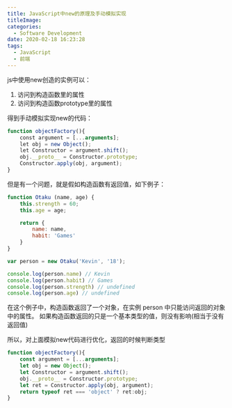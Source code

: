 ```yaml
---
title: JavaScript中new的原理及手动模拟实现
titleImage:
categories:
  - Software Development
date: 2020-02-18 16:23:28
tags:
  - JavaScript
  - 前端
---
```

js中使用new创造的实例可以：

1. 访问到构造函数里的属性
2. 访问到构造函数prototype里的属性

得到手动模拟实现new的代码：
```js
function objectFactory(){
    const argument = [...arguments];
    let obj = new Object();
    let Constructor = argument.shift();
    obj.__proto__ = Constructor.prototype;
    Constructor.apply(obj, argument);
}
```
但是有一个问题，就是假如构造函数有返回值，如下例子：
```js
function Otaku (name, age) {
    this.strength = 60;
    this.age = age;

    return {
        name: name,
        habit: 'Games'
    }
}

var person = new Otaku('Kevin', '18');

console.log(person.name) // Kevin
console.log(person.habit) // Games
console.log(person.strength) // undefined
console.log(person.age) // undefined
```
在这个例子中，构造函数返回了一个对象，在实例 person 中只能访问返回的对象中的属性。
如果构造函数返回的只是一个基本类型的值，则没有影响(相当于没有返回值)

所以，对上面模拟new代码进行优化，返回的时候判断类型
```js
function objectFactory(){
    const argument = [...arguments];
    let obj = new Object();
    let Constructor = argument.shift();
    obj.__proto__ = Constructor.prototype;
    let ret = Constructor.apply(obj, argument);
    return typeof ret === 'object' ? ret:obj;
}
```
